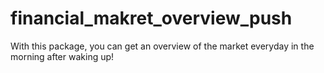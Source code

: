 # financial_makret_overview_push
With this package, you can get an overview of the market everyday in the morning after waking up!
